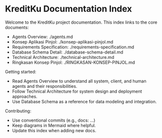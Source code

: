 # KreditKu Documentation Index

Welcome to the KreditKu project documentation. This index links to the core documents:

- Agents Overview: ./agents.md
- Konsep Aplikasi Pinjol: ./konsep-aplikasi-pinjol.md
- Requirements Specification: ./requirements-specification.md
- Database Schema Detail: ./database-schema-detail.md
- Technical Architecture: ./technical-architecture.md
- Ringkasan Konsep Pinjol: ./RINGKASAN-KONSEP-PINJOL.md

Getting started:
- Read Agents Overview to understand all system, client, and human agents and their responsibilities.
- Follow Technical Architecture for system design and deployment approaches.
- Use Database Schema as a reference for data modeling and integration.

Contributing:
- Use conventional commits (e.g., docs: ...)
- Keep diagrams in Mermaid where helpful.
- Update this index when adding new docs.